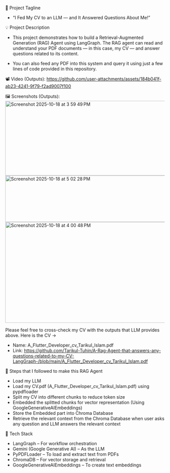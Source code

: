 📄 Project Tagline
  - “I Fed My CV to an LLM — and It Answered Questions About Me!”

💡 Project Description
  - This project demonstrates how to build a Retrieval-Augmented Generation (RAG) Agent using LangGraph.
The RAG agent can read and understand your PDF documents — in this case, my CV — and answer questions related to its content.

  - You can also feed any PDF into this system and query it using just a few lines of code provided in this repository.

📽️ Video (Outputs):
https://github.com/user-attachments/assets/184b041f-ab23-4241-9f79-f2ad9007f100

🖼️ Screenshots (Outputs):
<img width="1225" height="236" alt="Screenshot 2025-10-18 at 3 59 49 PM" src="https://github.com/user-attachments/assets/195a18ae-54da-4d6f-8bdf-8bbd232cdcbd" />
<img width="1225" height="147" alt="Screenshot 2025-10-18 at 5 02 28 PM" src="https://github.com/user-attachments/assets/fe373ef3-de81-4bee-bce3-41e73e1dce5a" />
<img width="1225" height="319" alt="Screenshot 2025-10-18 at 4 00 48 PM" src="https://github.com/user-attachments/assets/130e9425-5e35-4b80-bb17-0edb37e74b9a" />

Please feel free to cross-check my CV with the outputs that LLM provides above. Here is the CV -> 
  - Name: A_Flutter_Developer_cv_Tarikul_Islam.pdf
  - Link: https://github.com/Tarikul-Tuhin/A-Rag-Agent-that-answers-any-questions-related-to-my-CV-LangGraph-/blob/main/A_Flutter_Developer_cv_Tarikul_Islam.pdf

🧩 Steps that I followed to make this RAG Agent
  - Load my LLM
  - Load my CV.pdf (A_Flutter_Developer_cv_Tarikul_Islam.pdf) using pypdfloader
  - Split my CV into different chunks to reduce token size
  - Embedded the splitted chunks for vector representation (Using GoogleGenerativeAIEmbeddings)
  - Store the Embedded part into Chroma Database
  - Retrieve the relevant context from the Chroma Database when user asks any question and LLM answers the relevant context

🧠 Tech Stack
  - LangGraph – For workflow orchestration
  - Gemini (Google Generative AI) – As the LLM
  - PyPDFLoader – To load and extract text from PDFs
  - ChromaDB – For vector storage and retrieval
  - GoogleGenerativeAIEmbeddings – To create text embeddings
